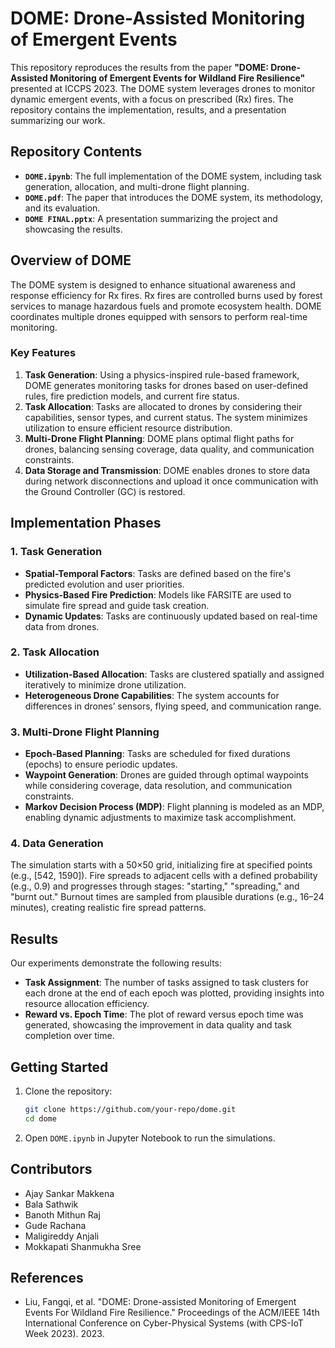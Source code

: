 
# DOME: Drone-Assisted Monitoring of Emergent Events

This repository reproduces the results from the paper **"DOME: Drone-Assisted Monitoring of Emergent Events for Wildland Fire Resilience"** presented at ICCPS 2023. The DOME system leverages drones to monitor dynamic emergent events, with a focus on prescribed (Rx) fires. The repository contains the implementation, results, and a presentation summarizing our work.

## Repository Contents
- **`DOME.ipynb`**: The full implementation of the DOME system, including task generation, allocation, and multi-drone flight planning.
- **`DOME.pdf`**: The paper that introduces the DOME system, its methodology, and its evaluation.
- **`DOME FINAL.pptx`**: A presentation summarizing the project and showcasing the results.

## Overview of DOME
The DOME system is designed to enhance situational awareness and response efficiency for Rx fires. Rx fires are controlled burns used by forest services to manage hazardous fuels and promote ecosystem health. DOME coordinates multiple drones equipped with sensors to perform real-time monitoring.

### Key Features
1. **Task Generation**: Using a physics-inspired rule-based framework, DOME generates monitoring tasks for drones based on user-defined rules, fire prediction models, and current fire status.
2. **Task Allocation**: Tasks are allocated to drones by considering their capabilities, sensor types, and current status. The system minimizes utilization to ensure efficient resource distribution.
3. **Multi-Drone Flight Planning**: DOME plans optimal flight paths for drones, balancing sensing coverage, data quality, and communication constraints.
4. **Data Storage and Transmission**: DOME enables drones to store data during network disconnections and upload it once communication with the Ground Controller (GC) is restored.

## Implementation Phases
### 1. Task Generation
- **Spatial-Temporal Factors**: Tasks are defined based on the fire's predicted evolution and user priorities.
- **Physics-Based Fire Prediction**: Models like FARSITE are used to simulate fire spread and guide task creation.
- **Dynamic Updates**: Tasks are continuously updated based on real-time data from drones.

### 2. Task Allocation
- **Utilization-Based Allocation**: Tasks are clustered spatially and assigned iteratively to minimize drone utilization.
- **Heterogeneous Drone Capabilities**: The system accounts for differences in drones’ sensors, flying speed, and communication range.

### 3. Multi-Drone Flight Planning
- **Epoch-Based Planning**: Tasks are scheduled for fixed durations (epochs) to ensure periodic updates.
- **Waypoint Generation**: Drones are guided through optimal waypoints while considering coverage, data resolution, and communication constraints.
- **Markov Decision Process (MDP)**: Flight planning is modeled as an MDP, enabling dynamic adjustments to maximize task accomplishment.

### 4. Data Generation
The simulation starts with a 50×50 grid, initializing fire at specified points (e.g., [542, 1590]). Fire spreads to adjacent cells with a defined probability (e.g., 0.9) and progresses through stages: "starting," "spreading," and "burnt out." Burnout times are sampled from plausible durations (e.g., 16–24 minutes), creating realistic fire spread patterns.

## Results
Our experiments demonstrate the following results:
- **Task Assignment**: The number of tasks assigned to task clusters for each drone at the end of each epoch was plotted, providing insights into resource allocation efficiency.
- **Reward vs. Epoch Time**: The plot of reward versus epoch time was generated, showcasing the improvement in data quality and task completion over time.

## Getting Started
1. Clone the repository:
   ```bash
   git clone https://github.com/your-repo/dome.git
   cd dome
   ```
2. Open `DOME.ipynb` in Jupyter Notebook to run the simulations.

## Contributors
- Ajay Sankar Makkena  
- Bala Sathwik  
- Banoth Mithun Raj  
- Gude Rachana  
- Maligireddy Anjali  
- Mokkapati Shanmukha Sree  

## References
- Liu, Fangqi, et al. "DOME: Drone-assisted Monitoring of Emergent Events For Wildland Fire Resilience." Proceedings of the ACM/IEEE 14th International Conference on Cyber-Physical Systems (with CPS-IoT Week 2023). 2023.

